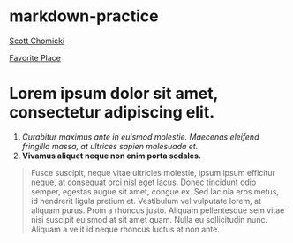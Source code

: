 # markdown-practice
[Scott Chomicki](https://www.linkedin.com/in/schomicki/)

[Favorite Place](https://hips.hearstapps.com/hmg-prod.s3.amazonaws.com/images/gettyimages-740519873-1623751645.jpg?crop=1.00xw:1.00xh;0,0&resize=640:*)
# Lorem ipsum dolor sit amet, consectetur adipiscing elit. 
1. *Curabitur maximus ante in euismod molestie. Maecenas eleifend fringilla massa, at ultrices sapien malesuada et.*
3. **Vivamus aliquet neque non enim porta sodales.** 
> Fusce suscipit, neque vitae ultricies molestie, ipsum ipsum efficitur neque, at consequat orci nisl eget lacus. Donec tincidunt odio semper, egestas augue sit amet, congue ex. Sed lacinia eros metus, id hendrerit ligula pretium et. 
Vestibulum vel vulputate lorem, at aliquam purus. Proin a rhoncus justo. Aliquam pellentesque sem vitae nisi suscipit euismod at sit amet quam. Nulla eu sollicitudin nunc. Aliquam a velit id neque rhoncus luctus at non ante.
